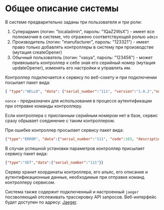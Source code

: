 # Общее описание системы

В системе предварительно заданы три пользователя и три роли:

1. Cуперадмин (логин: "localadmin", пароль: "1QaZ2WsX") - имеет все полномочия в системе, что отражено соответствующей ролью `admin`
2. Производитель (логин: "manufacturer", пароль: "123321") - имеет право только добавлять контроллеры в систему при производстве (мутация createOpener)
3. Обычный пользователь (логин: "vasya", пароль: "123456") - может привязывать контроллер к себе зная его серийный номер (мутация updateOpener), изменять его настройки и управлять им.

Контроллер подключается к сервису по веб-сокету и при подключении посылает пакет вида:

```JSON
{ "type":"HELLO", "data": {"serial_number":"111", "version":"1.0.2","nonce":"jdfjksdhfjshfkjsdhkfhk", "barrier_model": "63285f2c43188baf21ddc2f7"} }
```
`nonce` - предназначен для использования в процессе аутентификации при отправке команды контроллеру.

Если контроллера с присланным серийным номером нет в базе, сервис сразу обрывает соединение с таким контроллером.

При ошибке контроллер просылает сервису пакет вида:

```JSON
{"type":"ERROR", "data":{"serial_number":"111", "code":103, "description":"Unauthorized", "details":null}}
```

В случае успешной установки параметров контроллер присылает сервису пакет вида:

```JSON
{"type":"SET","data":{"serial_number":"111"}}
```

Сервер хранит координаты контроллера, его альяс, его описание и аутентификационные данные, необходимые при отправке команд контроллеру сервисом.

Система также содержит подключенный и настроенный `jaeger` посзволяющий отслеживать трассировку API запросов. Веб-интерфейс будет доступен по адресу: [Jaeger](http://localhost:16686).

